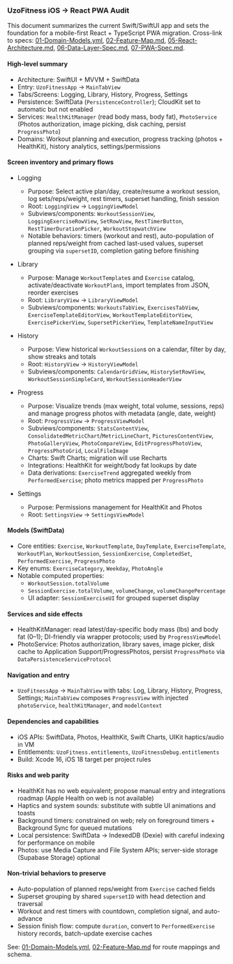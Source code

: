 ### UzoFitness iOS → React PWA Audit

This document summarizes the current Swift/SwiftUI app and sets the foundation for a mobile-first React + TypeScript PWA migration. Cross-link to specs: [01-Domain-Models.yml](./01-Domain-Models.yml), [02-Feature-Map.md](./02-Feature-Map.md), [05-React-Architecture.md](./05-React-Architecture.md), [06-Data-Layer-Spec.md](./06-Data-Layer-Spec.md), [07-PWA-Spec.md](./07-PWA-Spec.md).

#### High-level summary
- Architecture: SwiftUI + MVVM + SwiftData
- Entry: `UzoFitnessApp` → `MainTabView`
- Tabs/Screens: Logging, Library, History, Progress, Settings
- Persistence: SwiftData (`PersistenceController`); CloudKit set to automatic but not enabled
- Services: `HealthKitManager` (read body mass, body fat), `PhotoService` (Photos authorization, image picking, disk caching, persist `ProgressPhoto`)
- Domains: Workout planning and execution, progress tracking (photos + HealthKit), history analytics, settings/permissions

#### Screen inventory and primary flows
- Logging
  - Purpose: Select active plan/day, create/resume a workout session, log sets/reps/weight, rest timers, superset handling, finish session
  - Root: `LoggingView` → `LoggingViewModel`
  - Subviews/components: `WorkoutSessionView`, `LoggingExerciseRowView`, `SetRowView`, `RestTimerButton`, `RestTimerDurationPicker`, `WorkoutStopwatchView`
  - Notable behaviors: timers (workout and rest), auto-population of planned reps/weight from cached last-used values, superset grouping via `supersetID`, completion gating before finishing

- Library
  - Purpose: Manage `WorkoutTemplate`s and `Exercise` catalog, activate/deactivate `WorkoutPlan`s, import templates from JSON, reorder exercises
  - Root: `LibraryView` → `LibraryViewModel`
  - Subviews/components: `WorkoutsTabView`, `ExercisesTabView`, `ExerciseTemplateEditorView`, `WorkoutTemplateEditorView`, `ExercisePickerView`, `SupersetPickerView`, `TemplateNameInputView`

- History
  - Purpose: View historical `WorkoutSession`s on a calendar, filter by day, show streaks and totals
  - Root: `HistoryView` → `HistoryViewModel`
  - Subviews/components: `CalendarGridView`, `HistorySetRowView`, `WorkoutSessionSimpleCard`, `WorkoutSessionHeaderView`

- Progress
  - Purpose: Visualize trends (max weight, total volume, sessions, reps) and manage progress photos with metadata (angle, date, weight)
  - Root: `ProgressView` → `ProgressViewModel`
  - Subviews/components: `StatsContentView`, `ConsolidatedMetricChart`/`MetricLineChart`, `PicturesContentView`, `PhotoGalleryView`, `PhotoCompareView`, `EditProgressPhotoView`, `ProgressPhotoGrid`, `LocalFileImage`
  - Charts: Swift Charts; migration will use Recharts
  - Integrations: HealthKit for weight/body fat lookups by date
  - Data derivations: `ExerciseTrend` aggregated weekly from `PerformedExercise`; photo metrics mapped per `ProgressPhoto`

- Settings
  - Purpose: Permissions management for HealthKit and Photos
  - Root: `SettingsView` → `SettingsViewModel`

#### Models (SwiftData)
- Core entities: `Exercise`, `WorkoutTemplate`, `DayTemplate`, `ExerciseTemplate`, `WorkoutPlan`, `WorkoutSession`, `SessionExercise`, `CompletedSet`, `PerformedExercise`, `ProgressPhoto`
- Key enums: `ExerciseCategory`, `Weekday`, `PhotoAngle`
- Notable computed properties:
  - `WorkoutSession.totalVolume`
  - `SessionExercise.totalVolume`, `volumeChange`, `volumeChangePercentage`
  - UI adapter: `SessionExerciseUI` for grouped superset display

#### Services and side effects
- HealthKitManager: read latest/day-specific body mass (lbs) and body fat (0–1); DI-friendly via wrapper protocols; used by `ProgressViewModel`
- PhotoService: Photos authorization, library saves, image picker, disk cache to Application Support/ProgressPhotos, persist `ProgressPhoto` via `DataPersistenceServiceProtocol`

#### Navigation and entry
- `UzoFitnessApp` → `MainTabView` with tabs: Log, Library, History, Progress, Settings; `MainTabView` composes `ProgressView` with injected `photoService`, `healthKitManager`, and `modelContext`

#### Dependencies and capabilities
- iOS APIs: SwiftData, Photos, HealthKit, Swift Charts, UIKit haptics/audio in VM
- Entitlements: `UzoFitness.entitlements`, `UzoFitnessDebug.entitlements`
- Build: Xcode 16, iOS 18 target per project rules

#### Risks and web parity
- HealthKit has no web equivalent; propose manual entry and integrations roadmap (Apple Health on web is not available)
- Haptics and system sounds: substitute with subtle UI animations and toasts
- Background timers: constrained on web; rely on foreground timers + Background Sync for queued mutations
- Local persistence: SwiftData → IndexedDB (Dexie) with careful indexing for performance on mobile
- Photos: use Media Capture and File System APIs; server-side storage (Supabase Storage) optional

#### Non-trivial behaviors to preserve
- Auto-population of planned reps/weight from `Exercise` cached fields
- Superset grouping by shared `supersetID` with head detection and traversal
- Workout and rest timers with countdown, completion signal, and auto-advance
- Session finish flow: compute `duration`, convert to `PerformedExercise` history records, batch-update exercise caches

See: [01-Domain-Models.yml](./01-Domain-Models.yml), [02-Feature-Map.md](./02-Feature-Map.md) for route mappings and schema.


